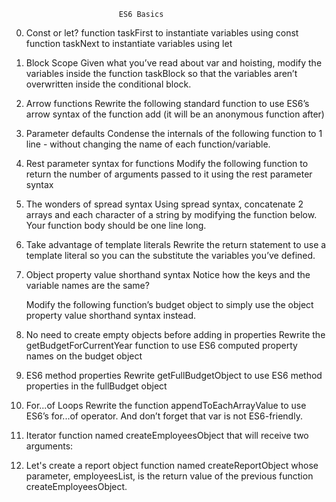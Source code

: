                             ES6 Basics

0. Const or let?
    function taskFirst to instantiate variables using const
    function taskNext to instantiate variables using let

1. Block Scope
    Given what you’ve read about var and hoisting, modify the variables inside the function taskBlock so that the variables aren’t overwritten inside the conditional block.

2. Arrow functions
    Rewrite the following standard function to use ES6’s arrow syntax of the function add (it will be an anonymous function after)

3. Parameter defaults
    Condense the internals of the following function to 1 line - without changing the name of each function/variable.

4. Rest parameter syntax for functions
    Modify the following function to return the number of arguments passed to it using the rest parameter syntax

5. The wonders of spread syntax
    Using spread syntax, concatenate 2 arrays and each character of a string by modifying the function below. Your function body should be one line long.

6. Take advantage of template literals
    Rewrite the return statement to use a template literal so you can the substitute the variables you’ve defined.

7. Object property value shorthand syntax
    Notice how the keys and the variable names are the same?

    Modify the following function’s budget object to simply use the object property value shorthand syntax instead.

8. No need to create empty objects before adding in properties
    Rewrite the getBudgetForCurrentYear function to use ES6 computed property names on the budget object

9. ES6 method properties
    Rewrite getFullBudgetObject to use ES6 method properties in the fullBudget object

10. For...of Loops
    Rewrite the function appendToEachArrayValue to use ES6’s for...of operator. And don’t forget that var is not ES6-friendly.

11. Iterator
     function named createEmployeesObject that will receive two arguments:

12. Let's create a report object
     function named createReportObject whose parameter, employeesList, is the return value of the previous function createEmployeesObject.
